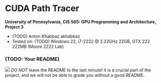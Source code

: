 CUDA Path Tracer
================

**University of Pennsylvania, CIS 565: GPU Programming and Architecture, Project 3**

* (TODO) Anton Khabbaz akhabbaz
* Tested on: (TODO) Windows 22, i7-2222 @ 2.22GHz 22GB, GTX 222 222MB (Moore 2222 Lab)

### (TODO: Your README)

![](images/ColoredWindowAntonKhabbaz.png)
*DO NOT* leave the README to the last minute! It is a crucial part of the
project, and we will not be able to grade you without a good README.


